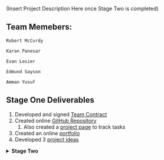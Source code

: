 (Insert Project Description Here once Stage Two is completed)

## Team Memebers:
```
Robert McCurdy

Karan Panesar

Evan Losier

Edmund Sayson

Amman Yusuf
```
## Stage One Deliverables
1. Developed and signed [Team Contract](https://github.com/RMcCurdy/TeamS_Project/blob/stage-one/TeamContractHandout.pdf)
1. Created online [GitHub Repository](https://github.com/RMcCurdy/TeamS_Project)
    1. Also created a [project page](https://github.com/users/RMcCurdy/projects/1) to track tasks
1. Created an online [portfolio](https://rmccurdy.github.io/TeamS_Project/)
1. Developed 3 [project ideas](https://github.com/RMcCurdy/TeamS_Project/blob/stage-one/stage_one_project_ideas.pdf)

<details>
    <summary><b>Stage Two</b></summary>
<br>

1. Provided a succint project description:
(Insert project description here)
1. Identified Stakeholders
1. Conducted 3 user research methods based on teh IDEO Method Cards. 
    1. A [summary of the findings](insert summary finding link here) found has been generated.
    1. A [reflection](insert link to our reflections) on the methods used
    1. A collection of images of our user research (can insert a link or share a few images on here + a link)
1. <details> <summary>Generated User Tasks</summary>
    <ol>
        <li>Task</li>
    </ol>
   </details>
1. Appendix/Raw Data of research methods. (insert link here)
1. (Possible references)
</details>


